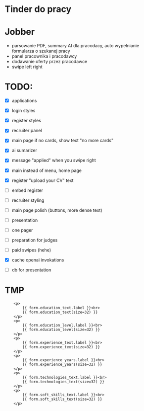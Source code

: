 # Tinder do pracy
# Jobber

- parsowanie PDF, summary AI dla pracodacy, auto wypelnianie formularza o szukanej pracy
- panel pracownika i pracodawcy
- dodawanie oferty przez pracodawce
- swipe left right


# TODO:
- [x] applications
- [x] login styles
- [x] register styles
- [x] recruiter panel
- [x] main page if no cards, show text "no more cards"
- [x] ai sumarizer
- [x] message "applied" when you swipe right
- [x] main instead of menu, home page
- [x] register "upload your CV" text
- [ ] embed register
- [ ] recruiter styling
- [ ] main page polish (buttons, more dense text)
- [ ] presentation
- [ ] one pager
- [ ] preparation for judges
- [ ] paid swipes (hehe)
- [x] cache openai invokations
- [ ] db for presentation






# TMP

        <p>
            {{ form.education_text.label }}<br>
            {{ form.education_text(size=32) }}
        </p>
        <p>
            {{ form.education_level.label }}<br>
            {{ form.education_level(size=32) }}
        </p>
        <p>
            {{ form.experience_text.label }}<br>
            {{ form.experience_text(size=32) }}
        </p>
        <p>
            {{ form.experience_years.label }}<br>
            {{ form.experience_years(size=32) }}
        </p>
        <p>
            {{ form.technologies_text.label }}<br>
            {{ form.technologies_text(size=32) }}
        </p>
        <p>
            {{ form.soft_skills_text.label }}<br>
            {{ form.soft_skills_text(size=32) }}
        </p>
